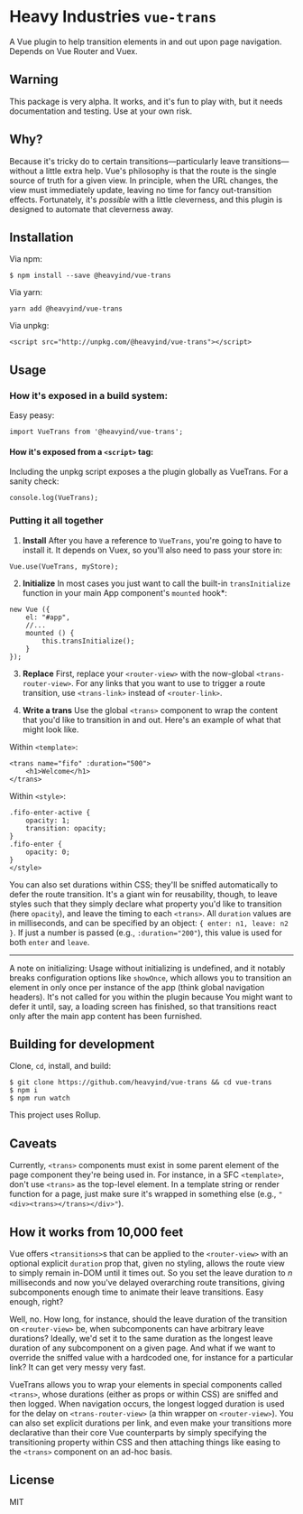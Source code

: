 # Heavy Industries `vue-trans`

A Vue plugin to help transition elements in and out upon page navigation. Depends on Vue Router and Vuex.

## Warning

This package is very alpha. It works, and it's fun to play with, but it needs documentation and testing. Use at your own risk.

## Why?

Because it's tricky do to certain transitions—particularly leave transitions—without a little extra help. Vue's philosophy is that the route is the single source of truth for a given view. In principle, when the URL changes, the view must immediately update, leaving no time for fancy out-transition effects. Fortunately, it's *possible* with a little cleverness, and this plugin is designed to automate that cleverness away.

## Installation

Via npm:

```
$ npm install --save @heavyind/vue-trans
```

Via yarn:

```
yarn add @heavyind/vue-trans
```

Via unpkg:

```
<script src="http://unpkg.com/@heavyind/vue-trans"></script>
```

## Usage

### How it's exposed in a build system:

Easy peasy:

```
import VueTrans from '@heavyind/vue-trans';
````

#### How it's exposed from a `<script>` tag:

Including the unpkg script exposes a the plugin globally as VueTrans. For a sanity check:

```
console.log(VueTrans);
```

### Putting it all together

1. **Install** After you have a reference to `VueTrans`, you're going to have to install it. It depends on Vuex, so you'll also need to pass your store in:

```
Vue.use(VueTrans, myStore);
```

2. **Initialize** In most cases you just want to call the built-in `transInitialize` function in your main App component's `mounted` hook*:
```
new Vue ({
    el: "#app",
    //...
    mounted () {
        this.transInitialize();
    }
});
```

3. **Replace** First, replace your `<router-view>` with the now-global `<trans-router-view>`. For any links that you want to use to trigger a route transition, use `<trans-link>` instead of `<router-link>`.

4. **Write a trans** Use the global `<trans>` component to wrap the content that you'd like to transition in and out. Here's an example of what that might look like.

Within `<template>`:
```
<trans name="fifo" :duration="500">
    <h1>Welcome</h1>
</trans>
```
Within `<style>`:
```
.fifo-enter-active {
    opacity: 1;
    transition: opacity;
}
.fifo-enter {
    opacity: 0;
}
</style>
```

You can also set durations within CSS; they'll be sniffed automatically to defer the route transition. It's a giant win for reusability, though, to leave styles such that they simply declare what property you'd like to transition (here `opacity`), and leave the timing to each `<trans>`. All `duration` values are in milliseconds, and can be specified by an object: `{ enter: n1, leave: n2 }`. If just a number is passed (e.g., `:duration="200"`), this value is used for both `enter` and `leave`.

---

A note on initializing: Usage without initializing is undefined, and it notably breaks configuration options like `showOnce`, which allows you to transition an element in only once per instance of the app (think global navigation headers). It's not called for you within the plugin because You might want to defer it until, say, a loading screen has finished, so that transitions react only after the main app content has been furnished.

## Building for development

Clone, `cd`, install, and build:

```
$ git clone https://github.com/heavyind/vue-trans && cd vue-trans
$ npm i
$ npm run watch
```

This project uses Rollup.

## Caveats

Currently, `<trans>` components must exist in some parent element of the page component they're being used in. For instance, in a SFC `<template>`, don't use `<trans>` as the top-level element. In a template string or render function for a page, just make sure it's wrapped in something else (e.g., `"<div><trans></trans></div>"`).

## How it works from 10,000 feet

Vue offers `<transitions>`s that can be applied to the `<router-view>` with an optional explicit `duration` prop that, given no styling, allows the route view to simply remain in-DOM until it times out. So you set the leave duration to *n* milliseconds and now you've delayed overarching route transitions, giving subcomponents enough time to animate their leave transitions. Easy enough, right?

Well, no. How long, for instance, should the leave duration of the transition on `<router-view>` be, when subcomponents can have arbitrary leave durations? Ideally, we'd set it to the same duration as the longest leave duration of any subcomponent on a given page. And what if we want to override the sniffed value with a hardcoded one, for instance for a particular link? It can get very messy very fast.

VueTrans allows you to wrap your elements in special components called `<trans>`, whose durations (either as props or within CSS) are sniffed and then logged. When navigation occurs, the longest logged duration is used for the delay on `<trans-router-view>` (a thin wrapper on `<router-view>`). You can also set explicit durations per link, and even make your transitions more declarative than their core Vue counterparts by simply specifying the transitioning property within CSS and then attaching things like easing to the `<trans>` component on an ad-hoc basis.



## License

MIT
